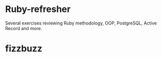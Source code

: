 # Ruby-refresher

Several exercises reviewing Ruby methodology, OOP, PostgreSQL, Active Record and more.
# fizzbuzz
